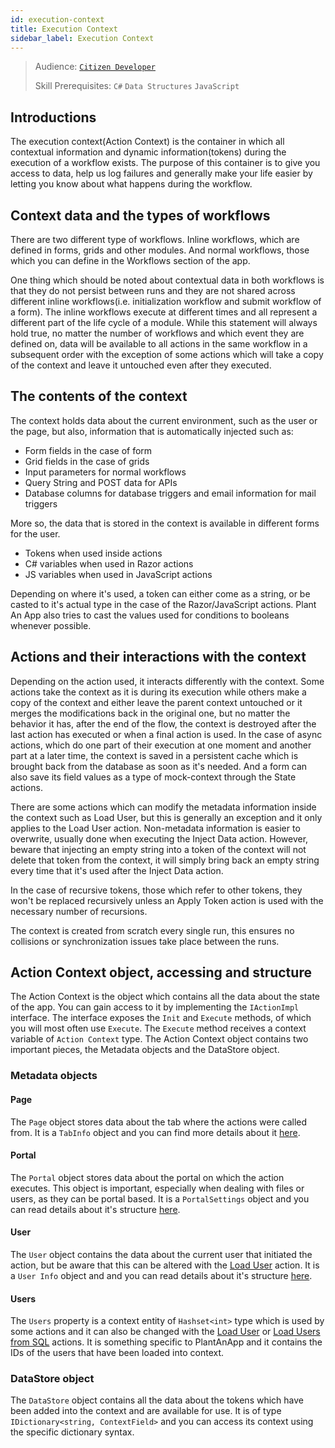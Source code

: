 ```yaml
---
id: execution-context
title: Execution Context
sidebar_label: Execution Context
---
```


> Audience: [`Citizen Developer`](/audience.md#citizen-developers)
>
> Skill Prerequisites: `C#` `Data Structures` `JavaScript`

## Introductions

The execution context(Action Context) is the container in which all contextual information and dynamic information(tokens) during the execution of a workflow exists. The purpose of this container is to give you access to data, help us log failures and generally make your life easier by letting you know about what happens during the workflow.

## Context data and the types of workflows

There are two different type of workflows.
Inline workflows, which are defined in forms, grids and other modules.
And normal workflows, those which you can define in the Workflows section of the app.

One thing which should be noted about contextual data in both workflows is that they do not persist between runs and they are not shared across different inline workflows(i.e. initialization workflow and submit workflow of a form). The inline workflows execute at different times and all represent a different part of the life cycle of a module. While this statement will always hold true, no matter the number of workflows and which event they are defined on, data will be available to all actions in the same workflow in a subsequent order with the exception of some actions which will take a copy of the context and leave it untouched even after they executed.

## The contents of the context

The context holds data about the current environment, such as the user or the page, but also, information that is automatically injected such as:

- Form fields in the case of form
- Grid fields in the case of grids
- Input parameters for normal workflows
- Query String and POST data for APIs
- Database columns for database triggers and email information for mail triggers

More so, the data that is stored in the context is available in different forms for the user.

- Tokens when used inside actions
- C# variables when used in Razor actions
- JS variables when used in JavaScript actions

Depending on where it's used, a token can either come as a string, or be casted to it's actual type in the case of the Razor/JavaScript actions. Plant An App also tries to cast the values used for conditions to booleans whenever possible.

## Actions and their interactions with the context

Depending on the action used, it interacts differently with the context. Some actions take the context as it is during its execution while others make a copy of the context and either leave the parent context untouched or it merges the modifications back in the original one, but no matter the behavior it has, after the end of the flow, the context is destroyed after the last action has executed or when a final action is used. In the case of async actions, which do one part of their execution at one moment and another part at a later time, the context is saved in a persistent cache which is brought back from the database as soon as it's needed. And a form can also save its field values as a type of mock-context through the State actions.

There are some actions which can modify the metadata information inside the context such as Load User, but this is generally an exception and it only applies to the Load User action.
Non-metadata information is easier to overwrite, usually done when executing the Inject Data action.  However, beware that injecting an empty string into a token of the context will not delete that token from the context, it will simply bring back an empty string every time that it's used after the Inject Data action.

In the case of recursive tokens, those which refer to other tokens, they won't be replaced recursively unless an Apply Token action is used with the necessary number of recursions.

The context is created from scratch every single run, this ensures no collisions or synchronization issues take place between the runs.

## Action Context object, accessing and structure

The Action Context is the object which contains all the data about the state of the app.  You can gain access to it by implementing the `IActionImpl` interface. The interface exposes the `Init` and `Execute` methods, of which you will most often use `Execute`. The `Execute` method receives a context variable of `Action Context` type.
The Action Context object contains two important pieces, the Metadata objects and the DataStore object.

### Metadata objects

#### Page

The `Page` object stores data about the tab where the actions were called from. It is a `TabInfo` object and you can find more details about it [here](https://dnndocs.com/api/DotNetNuke.Entities.Tabs.TabInfo.html).

#### Portal

The `Portal` object stores data about the portal on which the action executes. This object is important, especially when dealing with files or users, as they can be portal based. It is a `PortalSettings` object and you can read details about it's structure [here](https://dnndocs.com/api/DotNetNuke.Entities.Portals.PortalSettings.html#DotNetNuke_Entities_Portals_PortalSettings).

#### User

The `User` object contains the data about the current user that initiated the action, but be aware that this can be altered with the [Load User](/actions/load-user) action. It is a `User Info` object and and you can read details about it's structure [here](https://dnndocs.com/api/DotNetNuke.Entities.Users.UserInfo.html.md#DotNetNuke_Entities_Users_UserInfo).

#### Users

The `Users` property is a context entity  of `Hashset<int>` type which is used by some actions and it can also be changed with the [Load User](/actions/load-user) or [Load Users from SQL](/docs/actions/load-users-from-sql.md) actions. It is something specific to PlantAnApp and it contains the IDs of the users that have been loaded into context.

### DataStore object

The `DataStore` object contains all the data about the tokens which have been added into the context and are available for use. It is of type `IDictionary<string, ContextField>` and you can access its context using the specific dictionary syntax.
